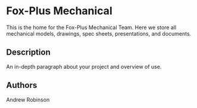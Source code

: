 # Fox-Plus Mechanical

This is the home for the Fox-Plus Mechanical Team. Here we store all mechanical models, drawings, spec sheets, presentations, and documents.

## Description

An in-depth paragraph about your project and overview of use.


## Authors

Andrew Robinson